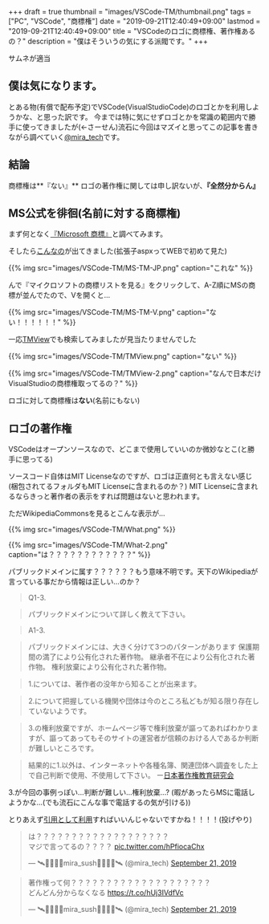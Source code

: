 +++
draft = true
thumbnail = "images/VSCode-TM/thumbnail.png"
tags = ["PC", "VSCode", "商標権"]
date = "2019-09-21T12:40:49+09:00"
lastmod = "2019-09-21T12:40:49+09:00"
title = "VSCodeのロゴに商標権、著作権あるの？"
description = "僕はそういうの気にする派閥です。"
+++

サムネが適当

## 僕は気になります。
とある物(有償で配布予定)でVSCode(VisualStudioCode)のロゴとかを利用しようかな、と思った訳です。
今までは特に気にせずロゴとかを常識の範囲内で勝手に使ってきましたが(←さーせん)流石に今回はマズイと思ってこの記事を書きながら調べていく[@mira_tech](https://www.twitter.com/mira_tech)です。
	
## 結論
商標権は**『ない』**
ロゴの著作権に関しては申し訳ないが、**『全然分からん』**
	
## MS公式を徘徊(名前に対する商標権)
まず何となく[『Microsoft 商標』](https://www.google.com/search?client=firefox-b-d&q=microoft+%E5%95%86%E6%A8%99%E6%A8%A9)と調べてみます。
	
そしたら[こんなの](https://www.microsoft.com/ja-jp/mscorp/legal/trademarks-default.aspx)が出てきました(拡張子aspxってWEBで初めて見た)

{{% img src="images/VSCode-TM/MS-TM-JP.png" caption="これな" %}}
	
んで『マイクロソフトの商標リストを見る』をクリックして、A-Z順にMSの商標が並んでたので、Vを開くと...
	
{{% img src="images/VSCode-TM/MS-TM-V.png" caption="ない！！！！！！" %}}
	
一応[TMView](https://www.tmdn.org/tmview/welcome)でも検索してみましたが見当たりませんでした

{{% img src="images/VSCode-TM/TMView.png" caption="ない" %}}

{{% img src="images/VSCode-TM/TMView-2.png" caption="なんで日本だけVisualStudioの商標権取ってるの？" %}}

ロゴに対して商標権は**ない**(名前にもない)
	
## ロゴの著作権
VSCodeはオープンソースなので、どこまで使用していいのか微妙なとこ(と勝手に思ってる)
	
ソースコード自体はMIT Licenseなのですが、ロゴは正直何とも言えない感じ(梱包されてるフォルダもMIT Licenseに含まれるのか？)
MIT Licenseに含まれるならきっと著作者の表示をすれば問題はないと思われます。
	
ただWikipediaCommonsを見るとこんな表示が...

{{% img src="images/VSCode-TM/What.png" %}}
	
{{% img src="images/VSCode-TM/What-2.png" caption="は？？？？？？？？？？？？" %}}
	
パブリックドメインに属す？？？？？？もう意味不明です。天下のWikipediaが言っている事だから情報は正しい...のか？
	
>	Q1-3.

>	パブリックドメインについて詳しく教えて下さい。 

>	A1-3.

> パブリックドメインには、大きく分けて3つのパターンがあります
		 保護期間の満了により公有化された著作物。
		 継承者不在により公有化された著作物。
		 権利放棄により公有化された著作物。
		 
>  1.については、著作者の没年から知ることが出来ます。
	
>  2.について把握している機関や団体は今のところ私どもが知る限り存在していないようです。
	
> 	3.の権利放棄ですが、ホームページ等で権利放棄が謳ってあればわかりますが、謳ってあってもそのサイトの運営者が信頼のおける人であるか判断が難しいところです。
	
> 結果的に1.以外は、インターネットや各種名簿、関連団体へ調査をした上で自己判断で使用、不使用して下さい。
>	ー[日本著作権教育研究会](http://www.jcea.info/Q&A_1.html#)
    
3.が今回の事例っぽい...判断が難しい...権利放棄...?
(暇があったらMSに電話しようかな...(でも流石にこんな事で電話するの気が引ける))
    
とりあえず[引用として利用](https://www.infact1.co.jp/staff_blog/webmarketing/blog-use/27200/)すればいいんじゃないですかね！！！！(投げやり)

<blockquote class="twitter-tweet"><p lang="ja" dir="ltr">は？？？？？？？？？？？？？？？？？？？<br>マジで言ってるの？？？？ <a href="https://t.co/hPfiocaChx">pic.twitter.com/hPfiocaChx</a></p>&mdash; 🛰🍊🍣🍣🏓mira_sush🏓🍣🍣🍊🛰 (@mira_tech) <a href="https://twitter.com/mira_tech/status/1175299586572738560?ref_src=twsrc%5Etfw">September 21, 2019</a></blockquote> <script async src="https://platform.twitter.com/widgets.js" charset="utf-8"></script> 

<blockquote class="twitter-tweet"><p lang="ja" dir="ltr">著作権って何？？？？？？？？？？？？？？？？？？？？<br>どんどん分からなくなる <a href="https://t.co/hUj3IVdfVc">https://t.co/hUj3IVdfVc</a></p>&mdash; 🛰🍊🍣🍣🏓mira_sush🏓🍣🍣🍊🛰 (@mira_tech) <a href="https://twitter.com/mira_tech/status/1175299997954277376?ref_src=twsrc%5Etfw">September 21, 2019</a></blockquote> <script async src="https://platform.twitter.com/widgets.js" charset="utf-8"></script> 